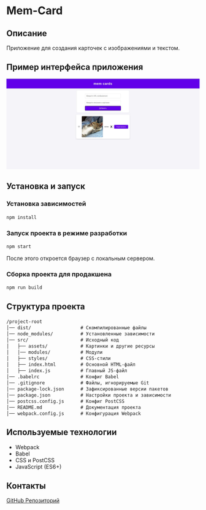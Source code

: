 # Mem-Card

## Описание
Приложение для создания карточек с изображениями и текстом.

## Пример интерфейса приложения
![Пример интерфейса приложения](./src/assets/readme.jpg)

## Установка и запуск

### Установка зависимостей
```sh
npm install
```

### Запуск проекта в режиме разработки
```sh
npm start
```
После этого откроется браузер с локальным сервером.

### Сборка проекта для продакшена
```sh
npm run build
```

## Структура проекта
```
/project-root
│── dist/                  # Скомпилированные файлы
│── node_modules/          # Установленные зависимости
│── src/                   # Исходный код
│   ├── assets/            # Картинки и другие ресурсы
│   │── modules/           # Модули
│   ├── styles/            # CSS-стили
│   ├── index.html         # Основной HTML-файл
│   ├── index.js           # Главный JS-файл
│── .babelrc               # Конфиг Babel
│── .gitignore             # Файлы, игнорируемые Git
│── package-lock.json      # Зафиксированные версии пакетов
│── package.json           # Настройки проекта и зависимости
│── postcss.config.js      # Конфиг PostCSS
│── README.md              # Документация проекта
│── webpack.config.js      # Конфигурация Webpack

```

## Используемые технологии
- Webpack
- Babel
- CSS и PostCSS
- JavaScript (ES6+)

## Контакты
[GitHub Репозиторий](https://github.com/1234445666666/mem-card)


